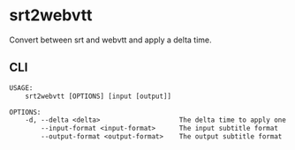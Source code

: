 # srt2webvtt

Convert between srt and webvtt and apply a delta time.

## CLI

```txt
USAGE:
    srt2webvtt [OPTIONS] [input [output]]

OPTIONS:
    -d, --delta <delta>                    The delta time to apply one subtitle [default: 0]
        --input-format <input-format>      The input subtitle format
        --output-format <output-format>    The output subtitle format
```
